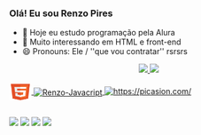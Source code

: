 ### Olá! Eu sou Renzo Pires


- 🔭 Hoje eu estudo programação pela Alura
- 🌱 Muito interessando em HTML e front-end
- 😄 Pronouns: Ele / ''que vou contratar'' rsrsrs 

<div align="center">
  <a href="https://github.com/renzoproguy">
  <img height="140em" src="https://github-readme-stats.vercel.app/api?username=renzoproguy&show_icons=true&theme=dark&include_all_commits=true&count_private=true"/>
  <img height="110em" src="https://github-readme-stats.vercel.app/api/top-langs/?username=renzoproguy&layout=compact&langs_count=7&theme=dark"/>
</div>
<div style="display: inline_block"><br>
<img align="center" alt="Renzo-HTML" height="30" width="40" src="https://raw.githubusercontent.com/devicons/devicon/master/icons/html5/html5-original.svg">
<img align="center" alt="Renzo-Javacript" height="30" width="40" src="https://cdn.jsdelivr.net/gh/devicons/devicon/icons/javascript/javascript-original.svg"/>
<a href="https://picasion.com/"><img src="https://i.picasion.com/pic91/eed6ca1b924deb457e7c8a2c70adfb91.gif" width="300" height="300" border="0" alt="https://picasion.com/" /></a><br /><a href="https://picasion.com/"></a>
  </div>


  ##

<div>
  <a href="https://instagram.com/hieron.ymus" target="_blank"><img src="https://img.shields.io/badge/-Instagram-%23E4405F?style=for-the-badge&logo=instagram&logoColor=white" target="_blank"></a>
 <a href="https://discord.gg/Renzo( Sath )#5789" target="_blank"><img src="https://img.shields.io/badge/Discord-7289DA?style=for-the-badge&logo=discord&logoColor=white" target="_blank"></a> 
  <a href = "mailto:renzoproguy@gmail.com"><img src="https://img.shields.io/badge/-Gmail-%23333?style=for-the-badge&logo=gmail&logoColor=white" target="_blank"></a>
  <a href="https://www.linkedin.com/in/renzo-pires-118725114" target="_blank"><img src="https://img.shields.io/badge/-LinkedIn-%230077B5?style=for-the-badge&logo=linkedin&logoColor=white" target="_blank"></a> 
</div>
